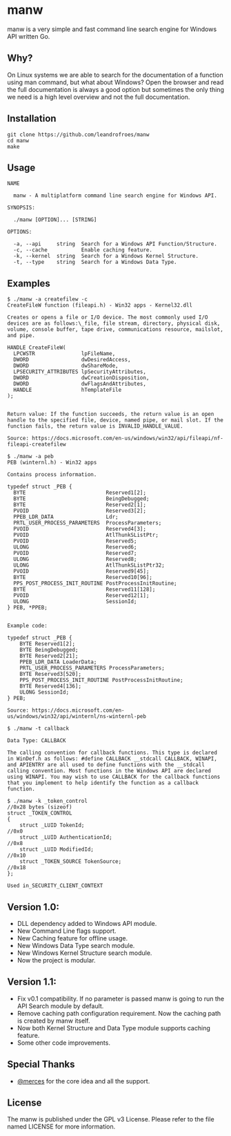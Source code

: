 # manw

manw is a very simple and fast command line search engine for Windows API written Go.

## Why?

On Linux systems we are able to search for the documentation of a function using man command, but what about Windows? Open the browser and read the full documentation is always a good option  but sometimes the only thing we need is a high level overview and not the full documentation.

## **Installation**

```
git clone https://github.com/leandrofroes/manw
cd manw
make
```

## **Usage**

```
NAME

  manw - A multiplatform command line search engine for Windows API.
  
SYNOPSIS: 

  ./manw [OPTION]... [STRING]
          
OPTIONS:

  -a, --api     string  Search for a Windows API Function/Structure.
  -c, --cache           Enable caching feature.
  -k, --kernel  string  Search for a Windows Kernel Structure.
  -t, --type    string  Search for a Windows Data Type.
```

## **Examples**

```
$ ./manw -a createfilew -c
CreateFileW function (fileapi.h) - Win32 apps - Kernel32.dll

Creates or opens a file or I/O device. The most commonly used I/O devices are as follows:\_file, file stream, directory, physical disk, volume, console buffer, tape drive, communications resource, mailslot, and pipe.

HANDLE CreateFileW(
  LPCWSTR               lpFileName,
  DWORD                 dwDesiredAccess,
  DWORD                 dwShareMode,
  LPSECURITY_ATTRIBUTES lpSecurityAttributes,
  DWORD                 dwCreationDisposition,
  DWORD                 dwFlagsAndAttributes,
  HANDLE                hTemplateFile
);


Return value: If the function succeeds, the return value is an open handle to the specified file, device, named pipe, or mail slot. If the function fails, the return value is INVALID_HANDLE_VALUE. 

Source: https://docs.microsoft.com/en-us/windows/win32/api/fileapi/nf-fileapi-createfilew

```

```
$ ./manw -a peb
PEB (winternl.h) - Win32 apps

Contains process information.

typedef struct _PEB {
  BYTE                          Reserved1[2];
  BYTE                          BeingDebugged;
  BYTE                          Reserved2[1];
  PVOID                         Reserved3[2];
  PPEB_LDR_DATA                 Ldr;
  PRTL_USER_PROCESS_PARAMETERS  ProcessParameters;
  PVOID                         Reserved4[3];
  PVOID                         AtlThunkSListPtr;
  PVOID                         Reserved5;
  ULONG                         Reserved6;
  PVOID                         Reserved7;
  ULONG                         Reserved8;
  ULONG                         AtlThunkSListPtr32;
  PVOID                         Reserved9[45];
  BYTE                          Reserved10[96];
  PPS_POST_PROCESS_INIT_ROUTINE PostProcessInitRoutine;
  BYTE                          Reserved11[128];
  PVOID                         Reserved12[1];
  ULONG                         SessionId;
} PEB, *PPEB;


Example code:

typedef struct _PEB {
    BYTE Reserved1[2];
    BYTE BeingDebugged;
    BYTE Reserved2[21];
    PPEB_LDR_DATA LoaderData;
    PRTL_USER_PROCESS_PARAMETERS ProcessParameters;
    BYTE Reserved3[520];
    PPS_POST_PROCESS_INIT_ROUTINE PostProcessInitRoutine;
    BYTE Reserved4[136];
    ULONG SessionId;
} PEB;

Source: https://docs.microsoft.com/en-us/windows/win32/api/winternl/ns-winternl-peb

```

```
$ ./manw -t callback

Data Type: CALLBACK

The calling convention for callback functions. This type is declared in WinDef.h as follows: #define CALLBACK __stdcall CALLBACK, WINAPI, and APIENTRY are all used to define functions with the __stdcall calling convention. Most functions in the Windows API are declared using WINAPI. You may wish to use CALLBACK for the callback functions that you implement to help identify the function as a callback function.

```

```
$ ./manw -k _token_control
//0x28 bytes (sizeof)
struct _TOKEN_CONTROL
{
    struct _LUID TokenId;                                                   //0x0
    struct _LUID AuthenticationId;                                          //0x8
    struct _LUID ModifiedId;                                                //0x10
    struct _TOKEN_SOURCE TokenSource;                                       //0x18
}; 

Used in_SECURITY_CLIENT_CONTEXT

```

## **Version 1.0**:

* DLL dependency added to Windows API module.
* New Command Line flags support.
* New Caching feature for offline usage.
* New Windows Data Type search module.
* New Windows Kernel Structure search module.
* Now the project is modular.

## **Version 1.1**:

* Fix v0.1 compatibility. If no parameter is passed manw is going to run the API Search module by default.
* Remove caching path configuration requirement. Now the caching path is created by manw itself.
* Now both Kernel Structure and Data Type module supports caching feature.
* Some other code improvements.

## **Special Thanks**

* [@merces](https://github.com/merces) for the core idea and all the support.

## **License**

The manw is published under the GPL v3 License. Please refer to the file named LICENSE for more information.
